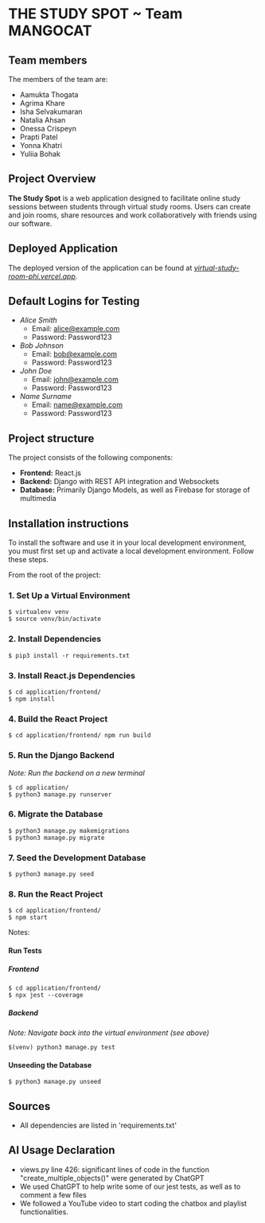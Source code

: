 # THE STUDY SPOT ~ Team MANGOCAT
## Team members
The members of the team are:
- Aamukta Thogata
- Agrima Khare
- Isha Selvakumaran
- Natalia Ahsan
- Onessa Crispeyn
- Prapti Patel
- Yonna Khatri
- Yuliia Bohak

## Project Overview
**The Study Spot** is a web application designed to facilitate online study sessions between students through virtual study rooms. Users can create and join rooms, share resources and work collaboratively with friends using our software. 

## Deployed Application
The deployed version of the application can be found at [*virtual-study-room-phi.vercel.app*](virtual-study-room-phi.vercel.app).


## Default Logins for Testing
- _Alice Smith_
	- Email: alice@example.com
   	- Password: Password123
- _Bob Johnson_
	- Email: bob@example.com
   	- Password: Password123
- _John Doe_
	- Email: john@example.com
   	- Password: Password123
- _Name Surname_
  	- Email: name@example.com
  	- Password: Password123

## Project structure
The project consists of the following components:
- **Frontend:** React.js
- **Backend:** Django with REST API integration and Websockets
- **Database:** Primarily Django Models, as well as Firebase for storage of multimedia

## Installation instructions
To install the software and use it in your local development environment, you must first set up and activate a local development environment.  Follow these steps. 

From the root of the project:

### 1. Set Up a Virtual Environment
```
$ virtualenv venv
$ source venv/bin/activate
```

### 2. Install Dependencies
```
$ pip3 install -r requirements.txt
```

### 3. Install React.js Dependencies
```
$ cd application/frontend/
$ npm install
```

### 4. Build the React Project
```
$ cd application/frontend/ npm run build
```

### 5. Run the Django Backend
_Note: Run the backend on a new terminal_
```
$ cd application/
$ python3 manage.py runserver
```

### 6. Migrate the Database
```
$ python3 manage.py makemigrations
$ python3 manage.py migrate
```

### 7. Seed the Development Database
```
$ python3 manage.py seed
```

### 8. Run the React Project
```
$ cd application/frontend/
$ npm start
```

Notes:
#### Run Tests
##### Frontend
```
$ cd application/frontend/
$ npx jest --coverage
```
##### Backend
_Note: Navigate back into the virtual environment (see above)_
```
$(venv) python3 manage.py test
```

#### Unseeding the Database
```
$ python3 manage.py unseed
```

## Sources
- All dependencies are listed in 'requirements.txt'

## AI Usage Declaration
- views.py line 426: significant lines of code in the function "create_multiple_objects()" were generated by ChatGPT
- We used ChatGPT to help write some of our jest tests, as well as to comment a few files
- We followed a YouTube video to start coding the chatbox and playlist functionalities. 

       
